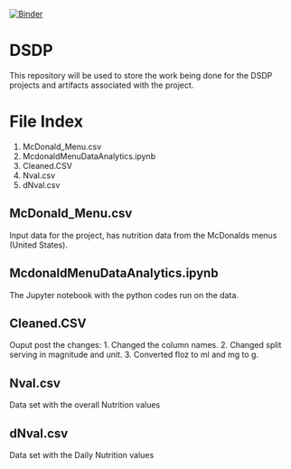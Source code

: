 [![Binder](https://mybinder.org/badge_logo.svg)](https://mybinder.org/v2/gh/kurt-gilby/DSDP/master)
# DSDP
This repository will be used to store the work being done for the DSDP projects and artifacts associated with the project.

# File Index
1. McDonald_Menu.csv
2. McdonaldMenuDataAnalytics.ipynb
3. Cleaned.CSV
4. Nval.csv
5. dNval.csv
## McDonald_Menu.csv
  Input data for the project, has nutrition data from the McDonalds menus (United States).
## McdonaldMenuDataAnalytics.ipynb
  The Jupyter notebook with the python codes run on the data.
## Cleaned.CSV
  Ouput post the changes:
    1. Changed the column names.
    2. Changed split serving in magnitude and unit.
    3. Converted floz to ml and mg to g.
## Nval.csv
  Data set with the overall Nutrition values
## dNval.csv
  Data set with the Daily Nutrition values
  
  
